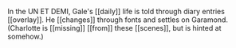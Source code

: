 In the UN ET DEMI, Gale's [[daily]] life is told through diary entries [[overlay]]. He [[changes]] through fonts and settles on Garamond. (Charlotte is [[missing]] [[from]] these [[scenes]], but is hinted at somehow.)
